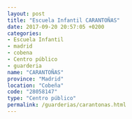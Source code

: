```yaml
---
layout: post
title: "Escuela Infantil CARANTOÑAS"
date: 2017-09-20 20:57:05 +0200
categories:
- Escuela Infantil
- madrid
- cobena
- Centro público
- guarderia
name: "CARANTOÑAS"
province: "Madrid"
location: "Cobeña"
code: "28058147"
type: "Centro público"
permalink: /guarderias/carantonas.html
---
```

